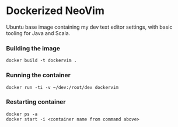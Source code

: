 # Dockerized NeoVim

Ubuntu base image containing my dev text editor settings, with basic tooling for Java and Scala.

### Building the image
    docker build -t dockervim .

### Running the container
    docker run -ti -v ~/dev:/root/dev dockervim

### Restarting container
    docker ps -a
    docker start -i <container name from command above>
